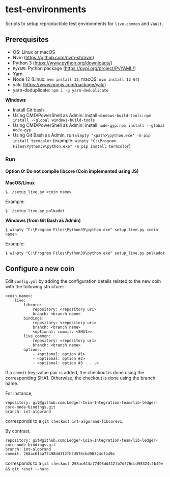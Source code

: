 # test-environments

Scripts to setup reproductible test environments for `live-common` and `Vault`.

## Prerequisites

* OS: Linux or macOS
* Nvm (https://github.com/nvm-sh/nvm)
* Python 3 (https://www.python.org/downloads/)
* `PyYAML` Python package (https://pypi.org/project/PyYAML/)
* Yarn
* Node 12 (Linux: `nvm install 12`; macOS: `nvm install 12 64`)
* yalc (https://www.npmjs.com/package/yalc)
* yarn-deduplicate: `npm i -g yarn-deduplicate`

**Windows**

- Install Git bash
- Using CMD/PowerShell as Admin: install `windows-build-tools`: `npm install --global windows-build-tools`
- Using CMD/PowerShell as Admin: install `node-gyp`: `npm install --global node-gyp`
- Using Git Bash as Admin, run `winpty "<path>\python.exe" -m pip install termcolor` (example: `winpty "C:\Program Files\Python39\python.exe" -m pip install termcolor`)

### Run

#### Option 0: Do not compile libcore (Coin implemented using JS)

**MacOS/Linux**
```
$ ./setup_live.py <coin name>
```

Example:
```
$ ./setup_live.py polkadot
```

**Windows (from Git Bash as Admin)**
```
$ winpty "C:\Program Files\Python39\python.exe" setup_live.py <coin name>
```

Example:
```
$ winpty "C:\Program Files\Python39\python.exe" setup_live.py polkadot
```


## Configure a new coin

Edit `config.yml` by adding the configuration details related to the new coin with the following structure:

```
<coin_name>:
    live:
        libcore:
            repository: <repository uri> 
            branch: <branch name>
        bindings:
            repository: <repository uri> 
            branch: <branch name>
            <optional: commit: <SHA1>>
        live_common:
            repository: <repository uri> 
            branch: <branch name>
        options:
            - <optional: option #1>
            - <optional: option #2>
            - <optional: option #3 . . .>
```

If a `commit` key-value pair is added, the checkout is done using the corresponding SHA1. Otherwise, the checkout is done using the branch name. 

For instance,

```
repository: git@github.com:Ledger-Coin-Integration-team/lib-ledger-core-node-bindings.git
branch: int-algorand
```

corresponds to a `git checkout int-algorand-libcorev1`.

By contrast,

```
repository: git@github.com:Ledger-Coin-Integration-team/lib-ledger-core-node-bindings.git
branch: int-algorand
commit: 268ac614a77498dd312fb7d576cbd98324cfb49e
```

corresponds to a `git checkout 268ac614a77498dd312fb7d576cbd98324cfb49e && git reset --hard`.